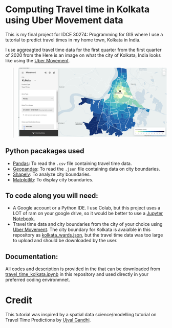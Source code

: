 # **Computing Travel time in Kolkata using Uber Movement data**
This is my final project for IDCE 30274: Programming for GIS where I use a tutorial to predict travel times in my home town, Kolkata in India. 

I use aggreagted travel time data  for the first quarter from the first quarter of 2020 from the Here is an image on what the city of Kolkata, India looks like using the [Uber Movement](https://movement.uber.com/explore/kolkata/travel-times/query?si=128&ti=&ag=wards&dt[tpb]=ALL_DAY&dt[wd;]=1,2,3,4,5,6,7&dt[dr][sd]=2019-12-01&dt[dr][ed]=2019-12-31&cd=&sa;=&sdn=&lang=en-US). 
> ![Kolkata Ubers Travel Time in March, 2020](Kolkata_Uber.png)


## Python pacakages used
- [Pandas](https://pandas.pydata.org/): To read the `.csv` file containing travel time data.
- [Geopandas](https://geopandas.org/): To read the `.json` file containing data on city boundaries. 
- [Shapely](https://pypi.org/project/Shapely/): To analyze city boundaries. 
- [Matplotlib](https://matplotlib.org/): To display city boundaries.


## To code along you will need:
- A Google account or a Python IDE. I use Colab, but this project uses a LOT of ram on your google drive, so it would be better to use a [Jupyter Notebook](https://jupyter.org/). 
- Travel time data and city boundaries from the city of your choice using [Uber Movement](https://movement.uber.com/?lang=en-US). The city boundary for Kolkata is avaialble in this repository as [kolkata_wards.json](https://github.com/NayantaraB/Travel_Time_Predictions/blob/main/kolkata_wards.json), but the travel time data was too large to upload and should be downloaded by the user. 

## Documentation:
All codes and description is provided in the that can be downloaded from [travel_time_kolkata.ipynb](https://github.com/NayantaraB/Travel_Time_Predictions/blob/main/travel_time_kolkata.ipynb) in this repository and used directly in your preferred coding environmnet. 

# Credit
This tutorial was inspired by a spatial data science/modelling tutorial on Travel Time Predictions by [Ujval Gandhi](https://github.com/spatialthoughts).
